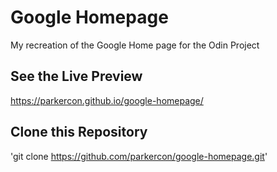 # Google Homepage
My recreation of the Google Home page for the Odin Project

## See the Live Preview
https://parkercon.github.io/google-homepage/

## Clone this Repository
'git clone https://github.com/parkercon/google-homepage.git'
